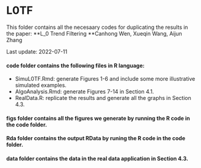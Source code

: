# L0TF
This folder contains all the necesaary codes for duplicating the results in the  paper: 
**L_0 Trend Filtering
**Canhong Wen, Xueqin Wang, Aijun Zhang

Last update: 2022-07-11

#### __code__ folder contains the following files in R language:
* SimuL0TF.Rmd: generate Figures 1-6 and include some more illustrative simulated examples.
* AlgoAnalysis.Rmd: generate Figures 7-14 in Section 4.1.
* RealData.R: replicate the results and generate all the graphs in Section 4.3.

#### __figs__ folder contains all the figures we generate by running the R code in the __code__ folder.

#### __Rda__ folder contains the output RData by runing the R code in the __code__ folder.

#### __data__ folder contains the data in the real data application in Section 4.3.
